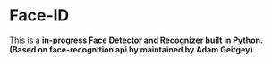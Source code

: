 # Face-ID
This is a <b>in-progress<b> Face Detector and Recognizer built in Python.
<br>
(Based on face-recognition api by maintained by Adam Geitgey)
